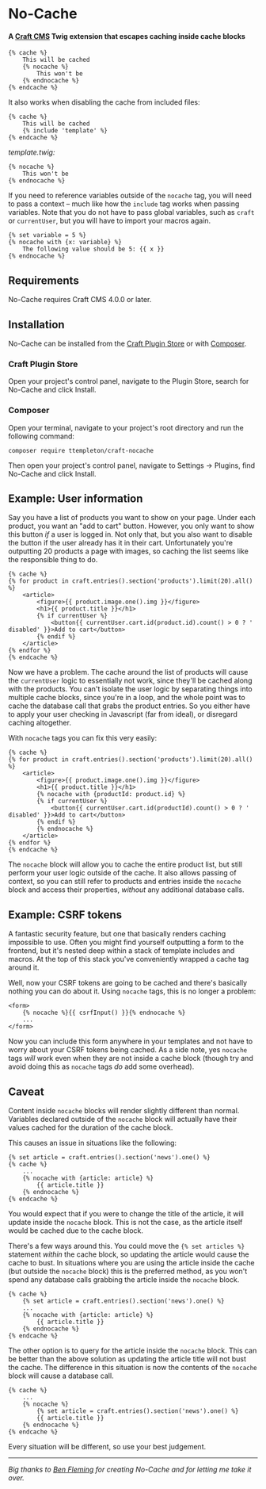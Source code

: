# No-Cache

#### A [Craft CMS](http://craftcms.com) Twig extension that escapes caching inside cache blocks

```twig
{% cache %}
    This will be cached
    {% nocache %}
        This won't be
    {% endnocache %}
{% endcache %}
```

It also works when disabling the cache from included files:

```twig
{% cache %}
    This will be cached
    {% include 'template' %}
{% endcache %}
```

_template.twig:_
```twig
{% nocache %}
    This won't be
{% endnocache %}
```

If you need to reference variables outside of the `nocache` tag, you will need to pass a context – much like how the `include` tag works when passing variables. Note that you do not have to pass global variables, such as `craft` or `currentUser`, but you will have to import your macros again.

```twig
{% set variable = 5 %}
{% nocache with {x: variable} %}
    The following value should be 5: {{ x }}
{% endnocache %}
```

## Requirements

No-Cache requires Craft CMS 4.0.0 or later.

## Installation

No-Cache can be installed from the [Craft Plugin Store](https://plugins.craftcms.com/) or with [Composer](https://packagist.org/).

### Craft Plugin Store
Open your project's control panel, navigate to the Plugin Store, search for No-Cache and click Install.

### Composer
Open your terminal, navigate to your project's root directory and run the following command:
```
composer require ttempleton/craft-nocache
```
Then open your project's control panel, navigate to Settings &rarr; Plugins, find No-Cache and click Install.

## Example: User information

Say you have a list of products you want to show on your page. Under each product, you want an "add to cart" button. However, you only want to show this button _if_ a user is logged in. Not only that, but you also want to disable the button if the user already has it in their cart. Unfortunately you're outputting 20 products a page with images, so caching the list seems like the responsible thing to do.

```twig
{% cache %}
{% for product in craft.entries().section('products').limit(20).all() %}
    <article>
        <figure>{{ product.image.one().img }}</figure>
        <h1>{{ product.title }}</h1>
        {% if currentUser %}
            <button{{ currentUser.cart.id(product.id).count() > 0 ? ' disabled' }}>Add to cart</button>
        {% endif %}
    </article>
{% endfor %}
{% endcache %}
```

Now we have a problem. The cache around the list of products will cause the `currentUser` logic to essentially not work, since they'll be cached along with the products. You can't isolate the user logic by separating things into multiple cache blocks, since you're in a loop, and the whole point was to cache the database call that grabs the product entries. So you either have to apply your user checking in Javascript (far from ideal), or disregard caching altogether.

With `nocache` tags you can fix this very easily:

```twig
{% cache %}
{% for product in craft.entries().section('products').limit(20).all() %}
    <article>
        <figure>{{ product.image.one().img }}</figure>
        <h1>{{ product.title }}</h1>
        {% nocache with {productId: product.id} %}
        {% if currentUser %}
            <button{{ currentUser.cart.id(productId).count() > 0 ? ' disabled' }}>Add to cart</button>
        {% endif %}
        {% endnocache %}
    </article>
{% endfor %}
{% endcache %}
```

The `nocache` block will allow you to cache the entire product list, but still perform your user logic outside of the cache. It also allows passing of context, so you can still refer to products and entries inside the `nocache` block and access their properties, _without_ any additional database calls.

## Example: CSRF tokens

A fantastic security feature, but one that basically renders caching impossible to use. Often you might find yourself outputting a form to the frontend, but it's nested deep within a stack of template includes and macros. At the top of this stack you've conveniently wrapped a cache tag around it.

Well, now your CSRF tokens are going to be cached and there's basically nothing you can do about it. Using `nocache` tags, this is no longer a problem:

```twig
<form>
    {% nocache %}{{ csrfInput() }}{% endnocache %}
    ...
</form>
```

Now you can include this form anywhere in your templates and not have to worry about your CSRF tokens being cached. As a side note, yes `nocache` tags _will_ work even when they are not inside a cache block (though try and avoid doing this as `nocache` tags _do_ add some overhead).

## Caveat

Content inside `nocache` blocks will render slightly different than normal. Variables declared outside of the `nocache` block will actually have their values cached for the duration of the cache block.

This causes an issue in situations like the following:

```twig
{% set article = craft.entries().section('news').one() %}
{% cache %}
    ...
    {% nocache with {article: article} %}
        {{ article.title }}
    {% endnocache %}
{% endcache %}
```

You would expect that if you were to change the title of the article, it will update inside the `nocache` block. This is not the case, as the article itself would be cached due to the cache block.

There's a few ways around this. You could move the `{% set articles %}` statement _within_ the cache block, so updating the article would cause the cache to bust. In situations where you are using the article inside the cache (but outside the `nocache` block) this is the preferred method, as you won't spend any database calls grabbing the article inside the `nocache` block.

```twig
{% cache %}
    {% set article = craft.entries().section('news').one() %}
    ...
    {% nocache with {article: article} %}
        {{ article.title }}
    {% endnocache %}
{% endcache %}
```

The other option is to query for the article inside the `nocache` block. This can be better than the above solution as updating the article title will not bust the cache. The difference in this situation is now the contents of the `nocache` block will cause a database call.

```twig
{% cache %}
    ...
    {% nocache %}
        {% set article = craft.entries().section('news').one() %}
        {{ article.title }}
    {% endnocache %}
{% endcache %}
```

Every situation will be different, so use your best judgement.

---

*Big thanks to [Ben Fleming](https://github.com/benjamminf) for creating No-Cache and for letting me take it over.*
